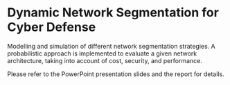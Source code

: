 # Dynamic Network Segmentation for Cyber Defense


Modelling and simulation of different network segmentation strategies. A probabilistic approach is implemented to evaluate a given network architecture, taking into account of cost, security, and performance.


Please refer to the PowerPoint presentation slides and the report for details.
